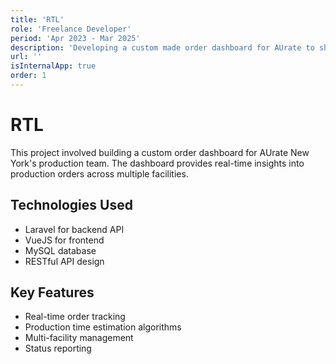 ```yaml
---
title: 'RTL'
role: 'Freelance Developer'
period: 'Apr 2023 - Mar 2025'
description: 'Developing a custom made order dashboard for AUrate to share insights in the open production orders. Calculating estimated time left based on the several production centres. Full-stack development, using Laravel and VueJS.'
url: ''
isInternalApp: true
order: 1
---
```


# RTL

This project involved building a custom order dashboard for AUrate New York's production team. The dashboard provides real-time insights into production orders across multiple facilities.

## Technologies Used

- Laravel for backend API
- VueJS for frontend
- MySQL database
- RESTful API design

## Key Features

- Real-time order tracking
- Production time estimation algorithms
- Multi-facility management
- Status reporting
